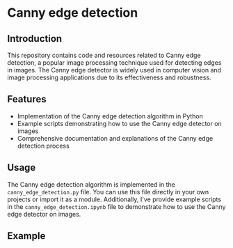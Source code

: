 # Canny edge detection

## Introduction
This repository contains code and resources related to Canny edge detection, a popular image processing technique used for detecting edges in images. The Canny edge detector is widely used in computer vision and image processing applications due to its effectiveness and robustness.

## Features
- Implementation of the Canny edge detection algorithm in Python
- Example scripts demonstrating how to use the Canny edge detector on images
- Comprehensive documentation and explanations of the Canny edge detection process

## Usage
The Canny edge detection algorithm is implemented in the `canny_edge_detection.py` file. You can use this file directly in your own projects or import it as a module.  Additionally, I've provide example scripts in the `canny_edge_detection.ipynb` file to demonstrate how to use the Canny edge detector on images.

## Example

